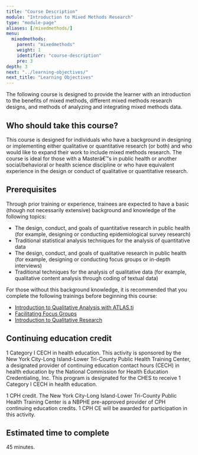 ```yaml
---
title: "Course Description"
module: "Introduction to Mixed Methods Research"
type: "module-page"
aliases: [/mixedmethods/]
menu:
  mixedmethods:
    parent: "mixedmethods"
    weight: 1
    identifier: "course-description"
    pre: 3
depth: 3
next: "../learning-objectives/"
next_title: "Learning Objectives"
---
```


The following course is designed to provide the learner with an introduction to the benefits of mixed methods, different mixed methods research designs, and methods of analyzing and integrating mixed methods data.  

## Who should take this course?

This course is designed for individuals who have a background in designing or implementing either qualitative or quantitative research (or both) and who would like to expand their work to include mixed methods research.  The course is ideal for those with a Masterâ€™s in public health or another social/behavioral or health science discipline or who have equivalent experience in the design or conduct of qualitative or quantitative research.

## Prerequisites

Through prior training or experience, trainees are expected to have a basic (though not necessarily extensive) background and knowledge of the following topics:

* The design, conduct, and goals of quantitative research in public health (for example, designing or conducting epidemiological survey research)
* Traditional statistical analysis techniques for the analysis of quantitative data
* The design, conduct, and goals of qualitative research in public health (for example, designing or conducting focus groups or in-depth interviews)
* Traditional techniques for the analysis of qualitative data (for example, qualitative content analysis through coding of textual data)

For those without this background knowledge, it is recommended that you complete the following trainings before beginning this course:

* [Introduction to Qualitative Analysis with ATLAS.ti](https://www.train.org/DesktopModules/eLearning/CourseDetails/CourseDetailsForm.aspx?tabid=62&courseid=1040920&backURL=L0Rlc2t0b3BTaGVsbC5hc3B4P3RhYklkPTYyJmdvdG89YnJvd3NlJmJyb3dzZT1rZXl3b3JkJmtleXdvcmQ9YXRsYXMudGkma2V5b3B0aW9uPUJvdGgmY2xpbmljYWw9Qm90aCZsb2NhbD1BbGwmQnlDb3N0PTA=)
* [Facilitating Focus Groups](https://www.train.org/DesktopModules/eLearning/CourseDetails/CourseDetailsForm.aspx?tabid=62&courseid=1046370&backURL=L0Rlc2t0b3BTaGVsbC5hc3B4P3RhYklkPTYyJmdvdG89YnJvd3NlJmJyb3dzZT1rZXl3b3JkJmtleXdvcmQ9ZmFjaWxpdGF0aW5nK2ZvY3VzK2dyb3VwcyZrZXlvcHRpb249Qm90aCZjbGluaWNhbD1Cb3RoJmxvY2FsPUFsbCZCeUNvc3Q9MA==)
* [Introduction to Qualitative Research](https://www.train.org/DesktopModules/eLearning/CourseDetails/CourseDetailsForm.aspx?tabid=62&courseid=1046375&backURL=L0Rlc2t0b3BTaGVsbC5hc3B4P3RhYklkPTYyJmdvdG89YnJvd3NlJmJyb3dzZT1rZXl3b3JkJmtleXdvcmQ9cXVhbGl0YXRpdmUrcmVzZWFyY2gma2V5b3B0aW9uPUJvdGgmY2xpbmljYWw9Qm90aCZsb2NhbD1BbGwmQnlDb3N0PTA=)

## Continuing education credit

1 Category I CECH in health education. This activity is sponsored by the New York City-Long Island-Lower Tri-County Public Health Training Center, a designated provider of continuing education contact hours (CECH) in health education by the National Commission for Health Education Credentialing, Inc. This program is designated for the CHES to receive 1 Category I CECH in health education.

1 CPH credit. The New York City-Long Island-Lower Tri-County Public Health Training Center is a NBPHE pre-approved provider of CPH continuing education credits.  1 CPH CE will be awarded for participation in this activity.

## Estimated time to complete

45 minutes.
